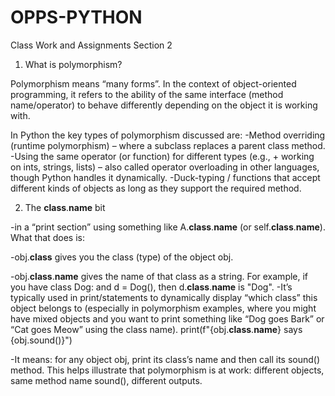 # OPPS-PYTHON
Class Work and Assignments Section 2

1. What is polymorphism?

Polymorphism means “many forms”. In the context of object-oriented programming, it refers to the ability of the same interface (method name/operator) to behave differently depending on the object it is working with.

In Python the key types of polymorphism discussed are:
-Method overriding (runtime polymorphism) – where a subclass replaces a parent class method.
-Using the same operator (or function) for different types (e.g., + working on ints, strings, lists) – also called operator overloading in other languages, though Python handles it dynamically.
-Duck-typing / functions that accept different kinds of objects as long as they support the required method.

2. The __class__.__name__ bit

-in a “print section” using something like A.__class__.__name__ (or self.__class__.__name__). What that does is:

-obj.__class__ gives you the class (type) of the object obj.

-obj.__class__.__name__ gives the name of that class as a string. For example, if you have class Dog: and d = Dog(), then d.__class__.__name__ is "Dog".
-It’s typically used in print/statements to dynamically display “which class” this object belongs to (especially in polymorphism examples, where you might have mixed objects and you want to print something like “Dog goes Bark” or “Cat goes Meow” using the class name).
print(f"{obj.__class__.__name__} says {obj.sound()}")

-It means: for any object obj, print its class’s name and then call its sound() method. This helps illustrate that polymorphism is at work: different objects, same method name sound(), different outputs.
